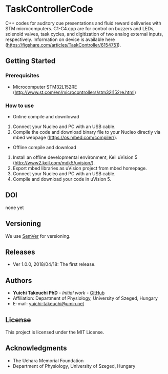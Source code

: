 # TaskControllerCode
C++ codes for auditory cue presentations and fluid reward deliveries with STM microcomputers.
C1-C4.cpp are for control on buzzers and LEDs, solenoid valves, task cycles, and digitization of two analog external inputs, respectively.
Information on device is available here (https://figshare.com/articles/TaskController/6154751).

## Getting Started

### Prerequisites
* Microcomputer STM32L152RE (http://www.st.com/en/microcontrollers/stm32l152re.html)

### How to use
* Online compile and downlowad
1. Connect your Nucleo and PC with an USB cable.
2. Compile the code and download binary file to your Nucleo directly via mbed webpage (https://os.mbed.com/compiler/).

* Offline compile and download
1. Install an offline developmental environment, Keil uVision 5 (http://www2.keil.com/mdk5/uvision/).
2. Export mbed libraries as uVision project from mbed homepage.
4. Connect your Nucleo and PC with an USB cable.
3. Compile and download your code in uVision 5.

## DOI
none yet

## Versioning
We use [SemVer](http://semver.org/) for versioning.

## Releases
* Ver 1.0.0, 2018/04/18: The first release.

## Authors
* **Yuichi Takeuchi PhD** - *Initial work* - [GitHub](https://github.com/yuichi-takeuchi)
* Affiliation: Department of Physiology, University of Szeged, Hungary
* E-mail: yuichi-takeuchi@umin.net

## License
This project is licensed under the MIT License.

## Acknowledgments
* The Uehara Memorial Foundation
* Department of Physiology, University of Szeged, Hungary
